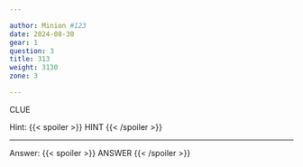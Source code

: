 ```yaml
---

author: Minion #123
date: 2024-08-30
gear: 1
question: 3
title: 313
weight: 3130
zone: 3

---
```


CLUE

Hint: {{< spoiler >}} HINT {{< /spoiler >}}

---

Answer: {{< spoiler >}} ANSWER {{< /spoiler >}}

